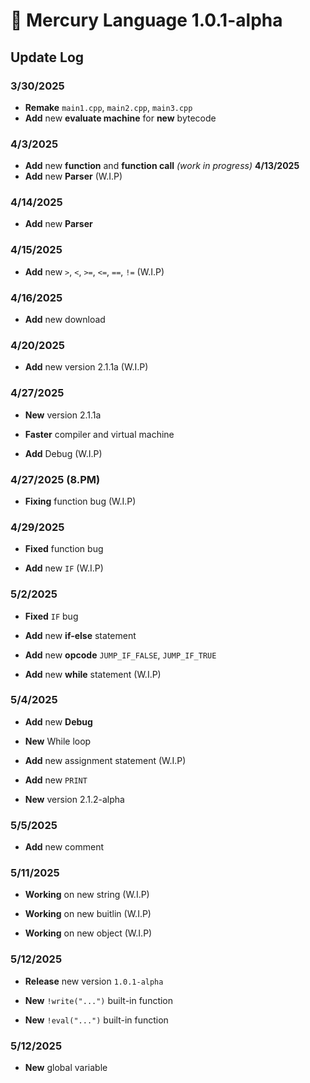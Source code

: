 # **📜 Mercury Language 1.0.1-alpha**

## Update Log

### 3/30/2025

- **Remake** `main1.cpp`, `main2.cpp`, `main3.cpp`
- **Add** new **evaluate machine** for **new** bytecode

### 4/3/2025

- **Add** new **function** and **function call** _(work in progress)_
  **4/13/2025**
- **Add** new **Parser** (W.I.P)

### 4/14/2025

- **Add** new **Parser**

### 4/15/2025

- **Add** new ``>``, ``<``, ``>=``, ``<=``, ``==``, ``!=`` (W.I.P)

### 4/16/2025

- **Add** new download

### 4/20/2025

- **Add** new version 2.1.1a (W.I.P)

### 4/27/2025

- **New** version 2.1.1a

- **Faster** compiler and virtual machine

- **Add** Debug (W.I.P)

### 4/27/2025 (8.PM)

- **Fixing** function bug (W.I.P)

### 4/29/2025

- **Fixed** function bug

- **Add** new ```IF``` (W.I.P)

### 5/2/2025

- **Fixed** ```IF``` bug

- **Add** new **if-else** statement
 
- **Add** new **opcode** ```JUMP_IF_FALSE```, ```JUMP_IF_TRUE```

- **Add** new **while** statement (W.I.P)

### 5/4/2025

- **Add** new **Debug**

- **New** While loop

- **Add** new assignment statement (W.I.P)

- **Add** new ```PRINT```

- **New** version 2.1.2-alpha

### 5/5/2025

- **Add** new comment

### 5/11/2025

- **Working** on new string (W.I.P)

- **Working** on new buitlin (W.I.P)

- **Working** on new object (W.I.P)

### 5/12/2025

- **Release** new version ```1.0.1-alpha```

- **New** ```!write("...")``` built-in function

- **New** ```!eval("...")``` built-in function

### 5/12/2025

- **New** global variable
